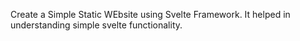 Create a Simple Static WEbsite using Svelte Framework.
It helped in understanding simple svelte functionality.